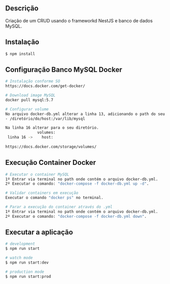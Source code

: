 ## Descrição

Criação de um CRUD usando o frameworkd NestJS e banco de dados MySQL.

## Instalação

```bash
$ npm install
```

## Configuração Banco MySQL Docker

```bash
# Instalação conforme SO
https://docs.docker.com/get-docker/

# Download image MySQL
docker pull mysql:5.7

# Configurar volume
No arquivo docker-db.yml alterar a linha 13, adicionando o path do seu host onde seus arquivos ficarão armazenados.
- /diretório/do/host:/var/lib/mysql

Na linha 16 alterar para o seu diretório.
              volumes:
 linha 16 ->    host:
  
https://docs.docker.com/storage/volumes/
```

## Execução Container Docker

```bash
# Executar o container MySQL
1º Entrar via terminal no path onde contém o arquivo docker-db.yml.
2º Executar o comando: "docker-compose -f docker-db.yml up -d".

# Validar containers em execução
Executar o comando "docker ps" no terminal.

# Parar a execução do container através do .yml
1º Entrar via terminal no path onde contém o arquivo docker-db.yml.
2º Executar o comando: "docker-compose -f docker-db.yml down".
```

## Executar a aplicação

```bash
# development
$ npm run start

# watch mode
$ npm run start:dev

# production mode
$ npm run start:prod
```
